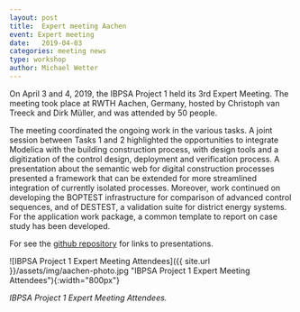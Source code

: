 ```yaml
---
layout: post
title:  Expert meeting Aachen
event: Expert meeting
date:   2019-04-03
categories: meeting news
type: workshop
author: Michael Wetter
---
```


On April 3 and 4, 2019, the IBPSA Project 1 held its 3rd Expert Meeting.
The meeting took place
at RWTH Aachen, Germany, hosted by Christoph van Treeck and Dirk Müller,
and was attended by 50 people.

<!--excerpt-->
The meeting coordinated the ongoing work in the various tasks.
A joint session between Tasks 1 and 2 highlighted the opportunities
to integrate Modelica with the building construction process,
with design tools and a digitization of the control design, deployment
and verification process.
A presentation about the semantic web for digital construction processes
presented a framework that can be extended for more streamlined integration
of currently isolated processes.
Moreover, work continued on developing the BOPTEST infrastructure for comparison
of advanced control sequences, and of DESTEST, a validation suite for district
energy systems. For the application work package, a common template to report
on case study has been developed.


For see the [github repository](https://github.com/ibpsa/project1/tree/master/meetings/2019-04-03-expert-meeting-aachen)
for links to presentations.

![IBPSA Project 1 Expert Meeting Attendees]({{ site.url }}/assets/img/aachen-photo.jpg "IBPSA Project 1 Expert Meeting Attendees"){:width="800px"}

*IBPSA Project 1 Expert Meeting Attendees.*
